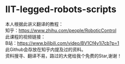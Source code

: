 # IIT-legged-robots-scripts    
本人根据此讲义翻译的教程：  
知乎：https://www.zhihu.com/people/RoboticControl   
此课程的视频链接：   
B站：https://www.bilibili.com/video/BV1Cf4y1i7cb?p=1   
此Github会存放在知乎内提及过的资料。   
资料搜寻、翻译不易，路过的大佬给我个免费的Star,谢谢！   
